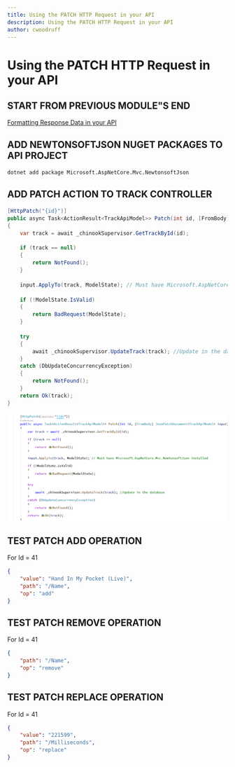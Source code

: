 ```yaml
---
title: Using the PATCH HTTP Request in your API
description: Using the PATCH HTTP Request in your API
author: cwoodruff
---
```

# Using the PATCH HTTP Request in your API

## START FROM PREVIOUS MODULE"S END
[Formatting Response Data in your API](formatting-response-data.md)

## ADD NEWTONSOFTJSON NUGET PACKAGES TO API PROJECT

```dos
dotnet add package Microsoft.AspNetCore.Mvc.NewtonsoftJson
```

## ADD PATCH ACTION TO TRACK CONTROLLER

```csharp
[HttpPatch("{id}")]  
public async Task<ActionResult<TrackApiModel>> Patch(int id, [FromBody] JsonPatchDocument<TrackApiModel> input)  
{  
	var track = await _chinookSupervisor.GetTrackById(id);  

	if (track == null)  
	{  
		return NotFound();  
	}  

	input.ApplyTo(track, ModelState); // Must have Microsoft.AspNetCore.Mvc.NewtonsoftJson installed  

	if (!ModelState.IsValid)  
	{  
		return BadRequest(ModelState);  
	}

	try  
	{  
		await _chinookSupervisor.UpdateTrack(track); //Update in the database
	}  
	catch (DbUpdateConcurrencyException)  
	{  
		return NotFound(); 
	}  
	return Ok(track);  
}
```
![](using-patch-request/Snag_710f504.png)

## TEST PATCH ADD OPERATION

For Id = 41
```json
{  
	"value": "Hand In My Pocket (Live)",  
	"path": "/Name",  
	"op": "add"  
}
```

## TEST PATCH REMOVE OPERATION

For Id = 41
```json
{  
	"path": "/Name",  
	"op": "remove"  
}
```

## TEST PATCH REPLACE OPERATION

For Id = 41
```json
{  
	"value": "221599",  
	"path": "/Milliseconds",  
	"op": "replace"  
} 
```